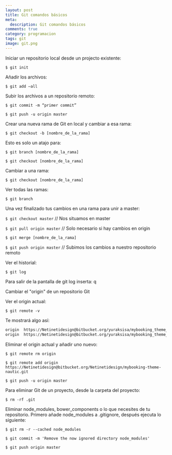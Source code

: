 ```yaml
---
layout: post
title: Git comandos básicos
meta:
  description: Git comandos básicos
comments: true
category: programacion
tags: git
image: git.png
---
```


Iniciar un repositorio local desde un projecto existente:

<!-- more -->

`$ git init`

Añadir los archivos:

`$ git add —all`

Subir los archivos a un repositorio remoto:

`$ git commit -m “primer commit”`

`$ git push -u origin master`

Crear una nueva rama de Git en local y cambiar a esa rama:

`$ git checkout -b [nombre_de_la_rama]`

Esto es solo un atajo para:

`$ git branch [nombre_de_la_rama]`

`$ git checkout [nombre_de_la_rama]`

Cambiar a una rama:

`$ git checkout [nombre_de_la_rama]`

Ver todas las ramas:

`$ git branch`

Una vez finalizado tus cambios en una rama para unir a master:

`$ git checkout master` // Nos situamos en master

`$ git pull origin master` // Solo necesario si hay cambios en origin

`$ git merge [nombre_de_la_rama]`

`$ git push origin master` // Subimos los cambios a nuestro repositorio remoto

Ver el historial:

`$ git log`

Para salir de la pantalla de git log inserta: q

Cambiar el "origin" de un repositorio Git

Ver el origin actual:

`$ git remote -v`

Te mostrará algo así:

```bash
origin  https://Netinetidesign@bitbucket.org/yuraksisa/mybooking_theme_foundation_6.git (fetch)
origin  https://Netinetidesign@bitbucket.org/yuraksisa/mybooking_theme_foundation_6.git (push)
```

Eliminar el origin actual y añadir uno nuevo:

`$ git remote rm origin`

`$ git remote add origin https://Netinetidesign@bitbucket.org/Netinetidesign/mybooking-theme-nautic.git`

`$ git push -u origin master`

Para eliminar Git de un proyecto, desde la carpeta del proyecto:

`$ rm -rf .git`

Eliminar node_modules, bower_components o lo que necesites de tu repositorio.
Primero añade node_modules a .gitignore, después ejecuta lo siguiente:

`$ git rm -r --cached node_modules`

`$ git commit -m 'Remove the now ignored directory node_modules'`

`$ git push origin master`

